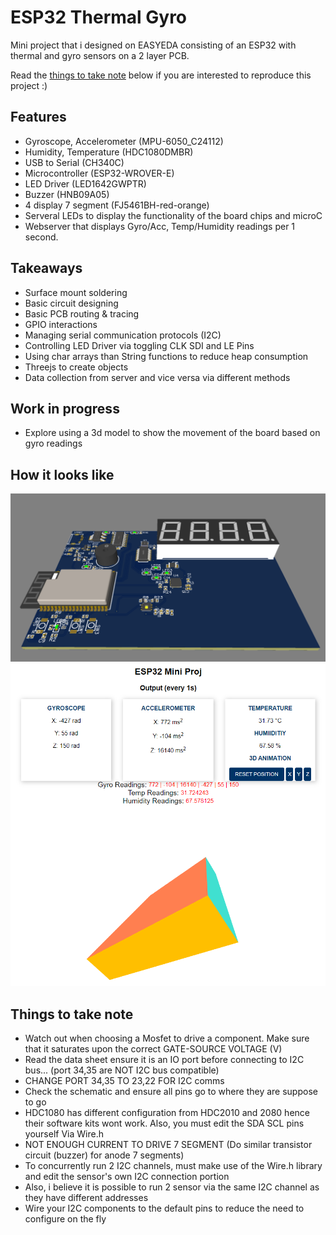 # ESP32 Thermal Gyro

Mini project that i designed on EASYEDA consisting of an ESP32 with thermal and gyro sensors on a 2 layer PCB.

Read the [things to take note](#things-to-take-note) below if you are interested to reproduce this project :)

## Features

- Gyroscope, Accelerometer (MPU-6050_C24112)
- Humidity, Temperature (HDC1080DMBR)
- USB to Serial (CH340C)
- Microcontroller (ESP32-WROVER-E)
- LED Driver (LED1642GWPTR)
- Buzzer (HNB09A05)
- 4 display 7 segment (FJ5461BH-red-orange)
- Serveral LEDs to display the functionality of the board chips and microC
- Webserver that displays Gyro/Acc, Temp/Humidity readings per 1 second.

## Takeaways

- Surface mount soldering
- Basic circuit designing
- Basic PCB routing & tracing
- GPIO interactions
- Managing serial communication protocols (I2C)
- Controlling LED Driver via toggling CLK SDI and LE Pins
- Using char arrays than String functions to reduce heap consumption
- Threejs to create objects
- Data collection from server and vice versa via different methods

## Work in progress

- Explore using a 3d model to show the movement of the board based on gyro readings

## How it looks like

![Sample](source/sample.png)
![Webserv](source/websev.png)

## Things to take note

- Watch out when choosing a Mosfet to drive a component. Make sure that it saturates upon the correct GATE-SOURCE VOLTAGE (V)
- Read the data sheet ensure it is an IO port before connecting to I2C bus... (port 34,35 are NOT I2C bus compatible)
- CHANGE PORT 34,35 TO 23,22 FOR I2C comms
- Check the schematic and ensure all pins go to where they are suppose to go
- HDC1080 has different configuration from HDC2010 and 2080 hence their software kits wont work. Also, you must edit the SDA SCL pins yourself Via Wire.h
- NOT ENOUGH CURRENT TO DRIVE 7 SEGMENT (Do similar transistor circuit (buzzer) for anode 7 segments)
- To concurrently run 2 I2C channels, must make use of the Wire.h library and edit the sensor's own I2C connection portion
- Also, i believe it is possible to run 2 sensor via the same I2C channel as they have different addresses
- Wire your I2C components to the default pins to reduce the need to configure on the fly
